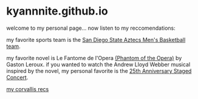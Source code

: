 # kyannnite.github.io

welcome to my personal page... now listen to my reccomendations:

my favorite sports team is the [San Diego State Aztecs Men's Basketball team](https://en.wikipedia.org/wiki/San_Diego_State_Aztecs_men's_basketball).

my favorite novel is Le Fantome de l'Opera [(Phantom of the Opera)](https://www.gutenberg.org/files/175/175-h/175-h.htm) by Gaston Leroux. if you wanted to watch the Andrew Lloyd Webber musical inspired by the novel, my personal favorite is the [25th Anniversary Staged Concert](https://archive.org/details/The_Phantom_of_The_Opera_Full_Stage_Show). 

[my corvallis recs](https://kyannnite.github.io/CORVOrecs)